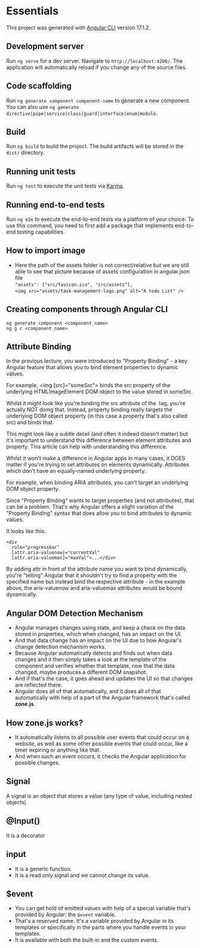 # Essentials

This project was generated with [Angular CLI](https://github.com/angular/angular-cli) version 17.1.2.

## Development server

Run `ng serve` for a dev server. Navigate to `http://localhost:4200/`. The application will automatically reload if you change any of the source files.

## Code scaffolding

Run `ng generate component component-name` to generate a new component. You can also use `ng generate directive|pipe|service|class|guard|interface|enum|module`.

## Build

Run `ng build` to build the project. The build artifacts will be stored in the `dist/` directory.

## Running unit tests

Run `ng test` to execute the unit tests via [Karma](https://karma-runner.github.io).

## Running end-to-end tests

Run `ng e2e` to execute the end-to-end tests via a platform of your choice. To use this command, you need to first add a package that implements end-to-end testing capabilities.

## How to import image

- Here the path of the assets folder is not correct/relative but we are still able to see that picture because of assets configuration in angular.json file
  <br>
  `"assets": ["src/favicon.ico", "src/assets"],`
  <br>
  `<img src="assets/task-management-logo.png" alt="A todo List" />`
  <br>

## Creating components through Angular CLI

`ng generate component <component_name>`
<br>
`ng g c <component_name>`

## Attribute Binding

In the previous lecture, you were introduced to "Property Binding" - a key Angular feature that allows you to bind element properties to dynamic values.

For example, <img [src]="someSrc"> binds the src property of the underlying HTMLImageElement DOM object to the value stored in someSrc.

Whilst it might look like you're binding the src attribute of the <img> tag, you're actually NOT doing that. Instead, property binding really targets the underlying DOM object property (in this case a property that's also called src) and binds that.

This might look like a subtle detail (and often it indeed doesn't matter) but it's important to understand this difference between element attributes and property. This article can help with understanding this difference.

Whilst it won't make a difference in Angular apps in many cases, it DOES matter if you're trying to set attributes on elements dynamically. Attributes which don't have an equally-named underlying property.

For example, when binding ARIA attributes, you can't target an underlying DOM object property.

Since "Property Binding" wants to target properties (and not attributes), that can be a problem. That's why Angular offers a slight variation of the "Property Binding" syntax that does allow you to bind attributes to dynamic values.

It looks like this:

```
<div
  role="progressbar"
  [attr.aria-valuenow]="currentVal"
  [attr.aria-valuemax]="maxVal">...</div>
```

By adding attr in front of the attribute name you want to bind dynamically, you're "telling" Angular that it shouldn't try to find a property with the specified name but instead bind the respective attribute - in the example above, the aria-valuenow and aria-valuemax attributes would be bound dynamically.

## Angular DOM Detection Mechanism

- Angular manages changes using state, and keep a check on the data stored in properties, which when changed, has an impact on the UI.
- And that data change has an impact on the UI due to how Angular's change detection mechanism works.
- Because Angular automatically detects and finds out when data changes and it then simply takes a look at the template of the component and verifies whether that template, now that the data changed, maybe produces a different DOM snapshot.
- And if that's the case, it goes ahead and updates the UI so that changes are reflected there.
- Angular does all of that automatically, and it does all of that automatically with help of a part of the Angular framework that's called **zone.js**.

## How zone.js works?

- It automatically listens to all possible user events that could occur on a website, as well as some other possible events that could occur, like a timer expiring or anything like that.
- And when such an event occurs, it checks the Angular application for possible changes.

## Signal

A signal is an object that stores a value (any type of value, including nested objects)

## @Input()

It is a decorator

## input

- It is a generic function.
- It is a read only signal and we cannot change its value.

## $event

- You can get hold of emitted values with help of a special variable that's provided by Angular: the `$event` variable.
- That's a reserved name. It's a variable provided by Angular in its templates or specifically in the parts where you handle events in your templates.
- It is available with both the built-in and the custom events.

